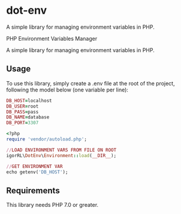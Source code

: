# dot-env
A simple library for managing environment variables in PHP.

PHP Environment Variables Manager

A simple library for managing environment variables in PHP.

## Usage

To use this library, simply create a .env file at the root of the project, following the model below (one variable per line):
```ruby
DB_HOST=localhost
DB_USER=root
DB_PASS=pass
DB_NAME=database
DB_PORT=3307
```

```ruby
<?php
require 'vendor/autoload.php';

//LOAD ENVIRONMENT VARS FROM FILE ON ROOT
igorRL\DotEnv\Environment::load(__DIR__);

//GET ENVIRONMENT VAR
echo getenv('DB_HOST');
```

## Requirements

This library needs PHP 7.0 or greater.
